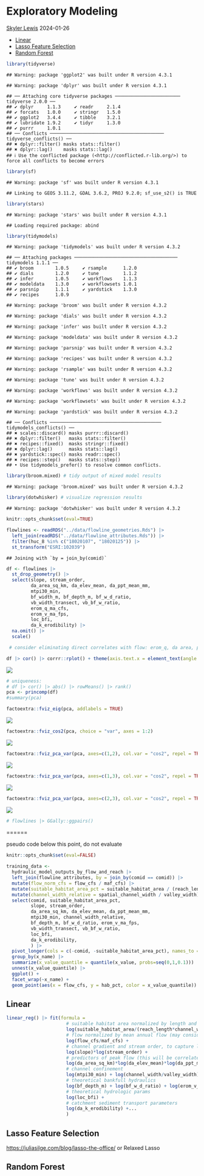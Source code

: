 Exploratory Modeling
================
[Skyler Lewis](mailto:slewis@flowwest.com)
2024-01-26

- [Linear](#linear)
- [Lasso Feature Selection](#lasso-feature-selection)
- [Random Forest](#random-forest)

``` r
library(tidyverse)
```

    ## Warning: package 'ggplot2' was built under R version 4.3.1

    ## Warning: package 'dplyr' was built under R version 4.3.1

    ## ── Attaching core tidyverse packages ──────────────────────── tidyverse 2.0.0 ──
    ## ✔ dplyr     1.1.3     ✔ readr     2.1.4
    ## ✔ forcats   1.0.0     ✔ stringr   1.5.0
    ## ✔ ggplot2   3.4.4     ✔ tibble    3.2.1
    ## ✔ lubridate 1.9.2     ✔ tidyr     1.3.0
    ## ✔ purrr     1.0.1     
    ## ── Conflicts ────────────────────────────────────────── tidyverse_conflicts() ──
    ## ✖ dplyr::filter() masks stats::filter()
    ## ✖ dplyr::lag()    masks stats::lag()
    ## ℹ Use the conflicted package (<http://conflicted.r-lib.org/>) to force all conflicts to become errors

``` r
library(sf)
```

    ## Warning: package 'sf' was built under R version 4.3.1

    ## Linking to GEOS 3.11.2, GDAL 3.6.2, PROJ 9.2.0; sf_use_s2() is TRUE

``` r
library(stars)
```

    ## Warning: package 'stars' was built under R version 4.3.1

    ## Loading required package: abind

``` r
library(tidymodels)
```

    ## Warning: package 'tidymodels' was built under R version 4.3.2

    ## ── Attaching packages ────────────────────────────────────── tidymodels 1.1.1 ──
    ## ✔ broom        1.0.5     ✔ rsample      1.2.0
    ## ✔ dials        1.2.0     ✔ tune         1.1.2
    ## ✔ infer        1.0.5     ✔ workflows    1.1.3
    ## ✔ modeldata    1.3.0     ✔ workflowsets 1.0.1
    ## ✔ parsnip      1.1.1     ✔ yardstick    1.3.0
    ## ✔ recipes      1.0.9

    ## Warning: package 'broom' was built under R version 4.3.2

    ## Warning: package 'dials' was built under R version 4.3.2

    ## Warning: package 'infer' was built under R version 4.3.2

    ## Warning: package 'modeldata' was built under R version 4.3.2

    ## Warning: package 'parsnip' was built under R version 4.3.2

    ## Warning: package 'recipes' was built under R version 4.3.2

    ## Warning: package 'rsample' was built under R version 4.3.2

    ## Warning: package 'tune' was built under R version 4.3.2

    ## Warning: package 'workflows' was built under R version 4.3.2

    ## Warning: package 'workflowsets' was built under R version 4.3.2

    ## Warning: package 'yardstick' was built under R version 4.3.2

    ## ── Conflicts ───────────────────────────────────────── tidymodels_conflicts() ──
    ## ✖ scales::discard() masks purrr::discard()
    ## ✖ dplyr::filter()   masks stats::filter()
    ## ✖ recipes::fixed()  masks stringr::fixed()
    ## ✖ dplyr::lag()      masks stats::lag()
    ## ✖ yardstick::spec() masks readr::spec()
    ## ✖ recipes::step()   masks stats::step()
    ## • Use tidymodels_prefer() to resolve common conflicts.

``` r
library(broom.mixed) # tidy output of mixed model results
```

    ## Warning: package 'broom.mixed' was built under R version 4.3.2

``` r
library(dotwhisker) # visualize regression results
```

    ## Warning: package 'dotwhisker' was built under R version 4.3.2

``` r
knitr::opts_chunk$set(eval=TRUE)
```

``` r
flowlines <- readRDS("../data/flowline_geometries.Rds") |>
  left_join(readRDS("../data/flowline_attributes.Rds")) |>
  filter(huc_8 %in% c("18020107", "18020125")) |>
  st_transform("ESRI:102039")
```

    ## Joining with `by = join_by(comid)`

``` r
df <- flowlines |> 
  st_drop_geometry() |>
  select(slope, stream_order, 
         da_area_sq_km, da_elev_mean, da_ppt_mean_mm,
         mtpi30_min, 
         bf_width_m, bf_depth_m, bf_w_d_ratio, 
         vb_width_transect, vb_bf_w_ratio, 
         erom_q_ma_cfs, 
         erom_v_ma_fps, 
         loc_bfi, 
         da_k_erodibility) |> 
  na.omit() |> 
  scale() 

 # consider eliminating direct correlates with flow: erom_q, da area, ppt mean

df |> cor() |> corrr::rplot() + theme(axis.text.x = element_text(angle = 90, vjust = 0.5, hjust=1))
```

![](model-expl_files/figure-gfm/pca-1.png)<!-- -->

``` r
# uniqueness: 
# df |> cor() |> abs() |> rowMeans() |> rank() 
pca <- princomp(df) 
#summary(pca)

factoextra::fviz_eig(pca, addlabels = TRUE)
```

![](model-expl_files/figure-gfm/pca-2.png)<!-- -->

``` r
factoextra::fviz_cos2(pca, choice = "var", axes = 1:2)
```

![](model-expl_files/figure-gfm/pca-3.png)<!-- -->

``` r
factoextra::fviz_pca_var(pca, axes=c(1,2), col.var = "cos2", repel = TRUE)
```

![](model-expl_files/figure-gfm/pca-4.png)<!-- -->

``` r
factoextra::fviz_pca_var(pca, axes=c(1,3), col.var = "cos2", repel = TRUE)
```

![](model-expl_files/figure-gfm/pca-5.png)<!-- -->

``` r
factoextra::fviz_pca_var(pca, axes=c(2,3), col.var = "cos2", repel = TRUE)
```

![](model-expl_files/figure-gfm/pca-6.png)<!-- -->

``` r
# flowlines |> GGally::ggpairs()
```

======

pseudo code below this point, do not evaluate

``` r
knitr::opts_chunk$set(eval=FALSE)
```

``` r
training_data <- 
  hydraulic_model_outputs_by_flow_and_reach |>
  left_join(flowline_attributes, by = join_by(comid == comid)) |>
  mutate(flow_norm_cfs = flow_cfs / maf_cfs) |>
  mutate(suitable_habitat_area_pct = suitable_habitat_area / (reach_length * hydraulic_model_output_channel_width)) |>
  mutate(channel_width_relative = spatial_channel_width / valley_width) |>
  select(comid, suitable_habitat_area_pct,
         slope, stream_order, 
         da_area_sq_km, da_elev_mean, da_ppt_mean_mm,
         mtpi30_min, channel_width_relative,
         bf_depth_m, bf_w_d_ratio, erom_v_ma_fps,
         vb_width_transect, vb_bf_w_ratio, 
         loc_bfi, 
         da_k_erodibility,
         ) |>
  pivot_longer(cols = c(-comid, -suitable_habitat_area_pct), names_to = "x_name", values_to = "x_value") |>
  group_by(x_name) |>
  summarize(x_value_quantile = quantile(x_value, probs=seq(0,1,0.1))) |>
  unnest(x_value_quantile) |>
  ggplot() + 
  facet_wrap(~x_name) +
  geom_point(aes(x = flow_cfs, y = hab_pct, color = x_value_quantile))
```

## Linear

``` r
linear_reg() |> fit(formula = 
                      # suitable habitat area normalized by length and width
                      log(suitable_habitat_area/(reach_length*channel_width)) ~ 
                      # flow normalized by mean annual flow (may consider not normalizing)
                      log(flow_cfs/maf_cfs) + 
                      # channel gradient and stream order, to capture location within the watershed
                      log(slope)*log(stream_order) + 
                      # predictors of peak flow (this will be correlated with maf_cfs)
                      log(da_area_sq_km)*log(da_elev_mean)*log(da_ppt_mean_mm) + 
                      # channel confinement
                      log(mtpi30_min) + log(channel_width/valley_width) +
                      # theoretical bankfull hydraulics
                      log(bf_depth_m) + log(bf_w_d_ratio) + log(erom_v_ma_fps) + 
                      # theoretical hydrologic params
                      log(loc_bfi) +
                      # catchment sediment transport parameters
                      log(da_k_erodibility) +...
                      )
```

## Lasso Feature Selection

<https://juliasilge.com/blog/lasso-the-office/> or Relaxed Lasso

## Random Forest

